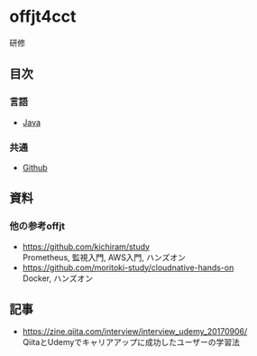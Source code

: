 # offjt4cct
研修

## 目次

### 言語

- [Java](./java/README.md)

### 共通

- [Github](./github/README.md)

## 資料

### 他の参考offjt

- https://github.com/kichiram/study  
Prometheus, 監視入門, AWS入門, ハンズオン
- https://github.com/moritoki-study/cloudnative-hands-on  
Docker, ハンズオン

## 記事
- https://zine.qiita.com/interview/interview_udemy_20170906/  
QiitaとUdemyでキャリアアップに成功したユーザーの学習法
